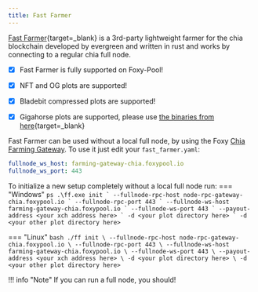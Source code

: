 ```yaml
---
title: Fast Farmer
---
```


[Fast Farmer](https://github.com/GalactechsLLC/dg_fast_farmer){target=_blank} is a 3rd-party lightweight farmer for the chia blockchain developed by evergreen and written in rust and works by connecting to a regular chia full node.

- [x] Fast Farmer is fully supported on Foxy-Pool!
- [x] NFT and OG plots are supported!
- [x] Bladebit compressed plots are supported!
- [x] Gigahorse plots are supported, please use [the binaries from here](https://github.com/evergreen-xch/ff_giga_bins){target=_blank}


Fast Farmer can be used without a local full node, by using the Foxy [Chia Farming Gateway](../chia-farming-gateway/index.md). To use it just edit your `fast_farmer.yaml`: 
```yaml
fullnode_ws_host: farming-gateway-chia.foxypool.io
fullnode_ws_port: 443
```

To initialize a new setup completely without a local full node run:
=== "Windows"
    ```ps
    .\ff.exe init `
      --fullnode-rpc-host node-rpc-gateway-chia.foxypool.io `
      --fullnode-rpc-port 443 `
      --fullnode-ws-host farming-gateway-chia.foxypool.io `
      --fullnode-ws-port 443 `
      --payout-address <your xch address here> `
      -d <your plot directory here> `
      -d <your other plot directory here>
    ```

=== "Linux"
    ```bash
    ./ff init \
      --fullnode-rpc-host node-rpc-gateway-chia.foxypool.io \
      --fullnode-rpc-port 443 \
      --fullnode-ws-host farming-gateway-chia.foxypool.io \
      --fullnode-ws-port 443 \
      --payout-address <your xch address here> \
      -d <your plot directory here> \
      -d <your other plot directory here>
    ```

!!! info "Note"
    If you can run a full node, you should!
